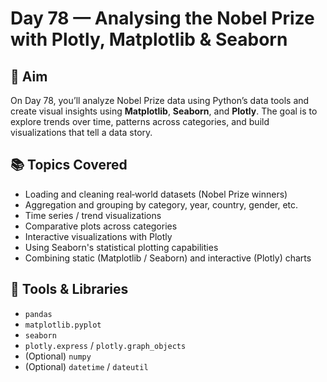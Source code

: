 # Day 78 — Analysing the Nobel Prize with Plotly, Matplotlib & Seaborn

## 🎯 Aim

On Day 78, you’ll analyze Nobel Prize data using Python’s data tools and create visual insights using **Matplotlib**, **Seaborn**, and **Plotly**. The goal is to explore trends over time, patterns across categories, and build visualizations that tell a data story.

## 📚 Topics Covered

- Loading and cleaning real‐world datasets (Nobel Prize winners)  
- Aggregation and grouping by category, year, country, gender, etc.  
- Time series / trend visualizations  
- Comparative plots across categories  
- Interactive visualizations with Plotly  
- Using Seaborn's statistical plotting capabilities  
- Combining static (Matplotlib / Seaborn) and interactive (Plotly) charts  

## 🧰 Tools & Libraries

- `pandas`  
- `matplotlib.pyplot`  
- `seaborn`  
- `plotly.express` / `plotly.graph_objects`  
- (Optional) `numpy`  
- (Optional) `datetime` / `dateutil`  


